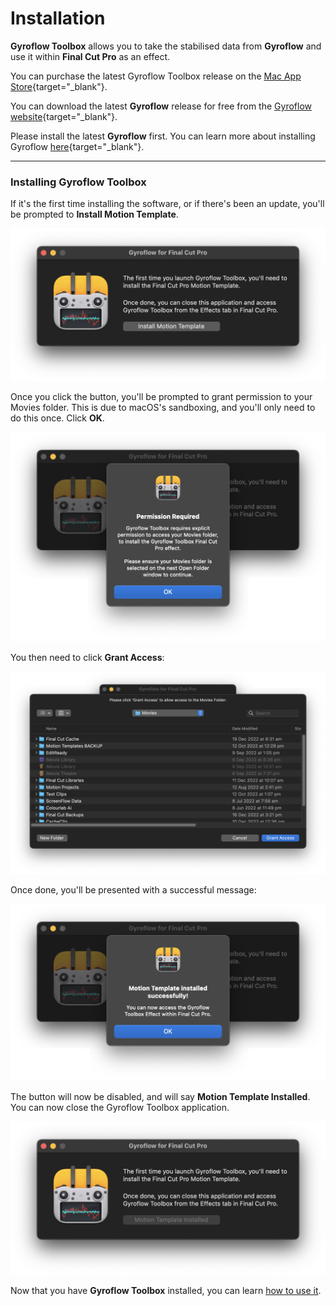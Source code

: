 # Installation

**Gyroflow Toolbox** allows you to take the stabilised data from **Gyroflow** and use it within **Final Cut Pro** as an effect.

You can purchase the latest Gyroflow Toolbox release on the [Mac App Store](https://apps.apple.com/au/app/gyroflow-toolbox/id1667462993?mt=12){target="_blank"}.

You can download the latest **Gyroflow** release for free from the [Gyroflow website](https://gyroflow.xyz/download){target="_blank"}.

Please install the latest **Gyroflow** first. You can learn more about installing Gyroflow [here](https://docs.gyroflow.xyz/app/getting-started/installation){target="_blank"}.

---

### Installing Gyroflow Toolbox

If it's the first time installing the software, or if there's been an update, you'll be prompted to **Install Motion Template**.

![](static/01-install.png)

Once you click the button, you'll be prompted to grant permission to your Movies folder. This is due to macOS's sandboxing, and you'll only need to do this once. Click **OK**.

![](static/02-install.png)

You then need to click **Grant Access**:

![](static/03-install.png)

Once done, you'll be presented with a successful message:

![](static/04-install.png)

The button will now be disabled, and will say **Motion Template Installed**. You can now close the Gyroflow Toolbox application.

![](static/05-install.png)

Now that you have **Gyroflow Toolbox** installed, you can learn [how to use it](/how-to-use/).